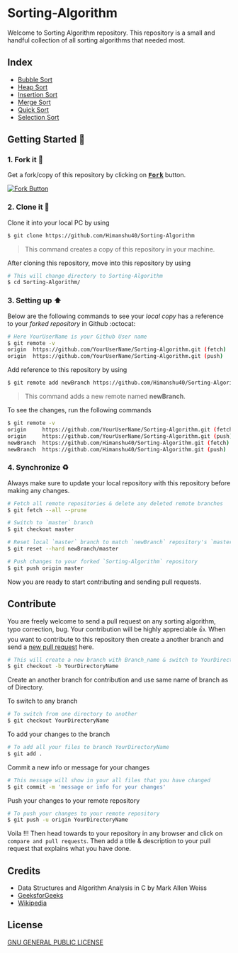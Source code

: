 # Sorting-Algorithm

Welcome to Sorting Algorithm repository. This repository is a small and handful collection of all sorting algorithms that needed most. 

## Index

+ [Bubble Sort]()
+ [Heap Sort]()
+ [Insertion Sort]()
+ [Merge Sort]()
+ [Quick Sort]()
+ [Selection Sort]()

## Getting Started :fork_and_knife:

### 1. Fork it :fork_and_knife:

Get a fork/copy of this repository by clicking on <a href="https://github.com/Himanshu40/Sorting-Algorithm/new/master?readme=1#fork-destination-box"><kbd><b>Fork</b></kbd></a> button.

[![Fork Button](https://help.github.com/assets/images/help/repository/fork_button.jpg)](https://github.com/Himanshu40/Sorting-Algorithm)

### 2. Clone it :busts_in_silhouette:

Clone it into your local PC by using

```sh
$ git clone https://github.com/Himanshu40/Sorting-Algorithm
```

> This command creates a copy of this repository in your machine.

After cloning this repository, move into this repository by using

```sh
# This will change directory to Sorting-Algorithm
$ cd Sorting-Algorithm/
```

### 3. Setting up :arrow_up:

Below are the following commands to see your *local copy* has a reference to your *forked repository* in Github :octocat:

```sh
# Here YourUserName is your Github User name
$ git remote -v
origin	https://github.com/YourUserName/Sorting-Algorithm.git (fetch)
origin	https://github.com/YourUserName/Sorting-Algorithm.git (push)
```

Add reference to this repository by using

```sh
$ git remote add newBranch https://github.com/Himanshu40/Sorting-Algorithm
```

> This command adds a new remote named **newBranch**.

To see the changes, run the following commands

```sh
$ git remote -v
origin     https://github.com/YourUserName/Sorting-Algorithm.git (fetch)
origin     https://github.com/YourUserName/Sorting-Algorithm.git (push)
newBranch  https://github.com/Himanshu40/Sorting-Algorithm.git (fetch)
newBranch  https://github.com/Himanshu40/Sorting-Algorithm.git (push)
```

### 4. Synchronize :recycle:

Always make sure to update your local repository with this repository before making any changes.

```sh
# Fetch all remote repositories & delete any deleted remote branches
$ git fetch --all --prune

# Switch to `master` branch
$ git checkout master

# Reset local `master` branch to match `newBranch` repository's `master` branch
$ git reset --hard newBranch/master

# Push changes to your forked `Sorting-Algorithm` repository
$ git push origin master
```

Now you are ready to start contributing and sending pull requests.

## Contribute

You are freely welcome to send a pull request on any sorting algorithm, typo correction, bug. Your contribution will be highly appreciable :thumbsup:. When you want to contribute to this repository then create a another branch and send a [new pull request](https://github.com/Himanshu40/Sorting-Algorithm/compare?expand=1) here.

```sh
# This will create a new branch with Branch_name & switch to YourDirectoryName
$ git checkout -b YourDirectoryName
```

Create an another branch for contribution and use same name of branch as of Directory.

To switch to any branch

```sh
# To switch from one directory to another
$ git checkout YourDirectoryName
```

To add your changes to the branch

```sh
# To add all your files to branch YourDirectoryName
$ git add .
```

Commit a new info or message for your changes

```sh
# This message will show in your all files that you have changed
$ git commit -m 'message or info for your changes'
```

Push your changes to your remote repository

```sh
# To push your changes to your remote repository
$ git push -u origin YourDirectoryName
```

Voila !!! Then head towards to your repository in any browser and click on `compare and pull requests`. Then add a title & description to your pull request that explains what you have done.

## Credits

+ Data Structures and Algorithm Analysis in C by Mark Allen Weiss
+ [GeeksforGeeks](https://www.geeksforgeeks.org/)
+ [Wikipedia](https://en.wikipedia.org/wiki/Main_Page)

## License

[GNU GENERAL PUBLIC LICENSE](https://github.com/Himanshu40/Sorting-Algorithm/blob/master/LICENSE)
